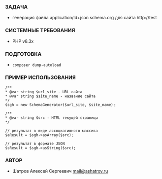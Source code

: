 ### ЗАДАЧА
* генерация файла application/ld+json schema.org для сайта http://test

### СИСТЕМНЫЕ ТРЕБОВАНИЯ
* PHP v8.3x

### ПОДГОТОВКА
* `composer dump-autoload`

### ПРИМЕР ИСПОЛЬЗОВАНИЯ
```
/**
* @var string $url_site - URL сайта
* @var string $site_name - название сайта
*/
$sgh = new SchemaGenerator($url_site, $site_name);

/**
* @var string $src - HTML текущей страницы
*/

// результат в виде ассоциативного массива
$aResult = $sgh->asArray($src);

// результат в формате JSON
$sResult = $sgh->asString($src);
```

### АВТОР
* Шатров Алексей Сергеевич <mail@ashatrov.ru>